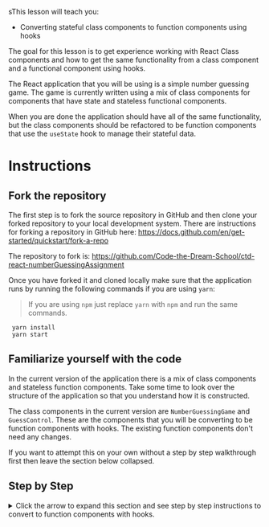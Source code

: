 sThis lesson will teach you:

* Converting stateful class components to function components using hooks

The goal for this lesson is to get experience working with React Class components and how to get the same functionality from a class component and a functional component using hooks.

The React application that you will be using is a simple number guessing game. The game is currently written using a mix of class components for components that have state and stateless functional components.

When you are done the application should have all of the same functionality, but the class components should be refactored to be function components that use the `useState` hook to manage their stateful data.

# Instructions
## Fork the repository
The first step is to fork the source repository in GitHub and then clone your forked repository to your local development system. There are instructions for forking a repository in GitHub here: https://docs.github.com/en/get-started/quickstart/fork-a-repo

The repository to fork is: https://github.com/Code-the-Dream-School/ctd-react-numberGuessingAssignment

Once you have forked it and cloned locally make sure that the application runs by running the following commands if you are using `yarn`:

> If you are using `npm` just replace `yarn` with `npm` and run the same commands.

     yarn install
     yarn start

## Familiarize yourself with the code
In the current version of the application there is a mix of class components and stateless function components. Take some time to look over the structure of the application so that you understand how it is constructed.

The class components in the current version are `NumberGuessingGame` and `GuessControl`. These are the components that you will be converting to be function components with hooks. The existing function components don't need any changes.

If you want to attempt this on your own without a step by step walkthrough first then leave the section below collapsed.

## Step by Step
<details>
<summary>Click the arrow to expand this section and see step by step instructions to convert to function components with hooks.</summary>
<h2> Convert <code>GuessControl</code> </h2>
<ul>
<li> [ ] Open the <code>GuessControl.js</code> file. </li>
<li> [ ] Rename the current <code>GuessControl</code> class to <code>GuessControlOld</code> if you want to keep it a reference while converting the code.</li>
<li> [ ] Create a new function component called <code>GuessControl</code> that will take an <code>onGuess</code> prop.</li>
<li> [ ] Copy the return value from the render function in the class component to be the return value in the new function component. Remove any references to <code>this</code>. since those will be replaced with new references to local variables or props passed in to the function component.</li>
<li> [ ] Create a new state variable named <code>currentGuess</code> with setter <code>setCurrentGuess</code> and default value of an empty string. Set the <code>value</code> property for the input element to refer to this state value. (Make sure to import <code>useState</code>)</li>
<li> [ ] Create a <code>handleInputChange</code> function within the component that updates the <code>currentGuess</code> state value when the user changes the value in the input. Set the <code>onChange</code> property for the input element to refer to this function.</li>
<li> [ ] Create a <code>onSubmitGuess</code> function that calls the <code>onGuess</code> prop with the <code>currentGuess</code> value converted to a number and also resets the <code>currentGuess</code> to an empty string when it is called. Set the <code>onClick</code> property on the button to refer to this function.</li>
<li> [ ] If you still have the old class version around as <code>GuessControlOld</code>, delete it.</li></ul>
<h2> Convert <code>NumberGuessingGame</code></h2>
<ul>
<li> [ ] Open the <code>NumberGuessingGame.js</code> file.</li>
<li> [ ] Rename the current <code>NumberGuessingGame</code> class to <code>NumberGuessingGameOld</code> if you want to keep it a reference while converting the code.</li>
<li> [ ] Create a new function component called <code>NumberGuessingGame</code>.</li>
<li> [ ] Copy the logic and return value from the render function in the class component to be in the new function component. Remove any references to <code>this</code>. since those will be replaced with new references.</li>
<li> [ ] Create 3 state variables and their setters for <code>numberToGuess</code>, <code>numberOfGuesses</code>, and <code>latestGuess</code> and initialize them to the same values from the class component version. (Make sure to import <code>useState</code>) </li>
<li> [ ] Create a <code>handleGuess</code> function that will be passed in to the <code>GuessControl</code> component as the <code>onGuess</code> prop. This function should take the guess as an argument and set the <code>latestGuess</code> state with the guess (converted to a number using the Number function) and increment the <code>numberOfGuesses</code> state.</li>
<li> [ ] Create a <code>handleReset</code> function within the component that resets all 3 of the state properties the same way the handleReset function from the class component reset them. Pass this function to the <code>GameOver</code> component as the <code>onReset</code> prop.</li>
<li> [ ] Update all references from the class component that referred to <code>this.<something></code> to refer to the correct variable or function for the new function component.</li>
<li> [ ] If you still have the old class version around as <code>NumberGuessingGameOld</code>, delete it.</li></ul>
</details>